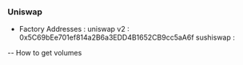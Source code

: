 ### Uniswap

- Factory Addresses :
  uniswap v2 : 0x5C69bEe701ef814a2B6a3EDD4B1652CB9cc5aA6f
  sushiswap :

-- How to get volumes

